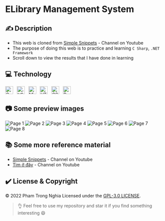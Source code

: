 # ELibrary Management System

## ✍️ Description
* This web is cloned from [Simple Snippets](https://www.youtube.com/playlist?list=PLIY8eNdw5tW_ZQawyxK0Dd1cZXwcNFWn8) - Channel on Youtube
* The purpose of doing this web is to practice and learning `C Sharp`, `.NET Framework`
* Scroll down to view the results that I have done in learning

## 💻 Technology
<span><img src="https://img.shields.io/badge/C Sharp-F8F8FF?logo=C Sharp&logoColor=239120" alt="C Sharp logo" title="C Sharp" height="25" /></span>
&nbsp;
<span><img src="https://img.shields.io/badge/.NET-F8F8FF?logo=.NET&logoColor=512BD4" alt=".NET logo" title=".NET" height="25" /></span>
&nbsp;
<span><img src="https://img.shields.io/badge/Microsoft SQL Server-F8F8FF?logo=Microsoft SQL Server&logoColor=CC2927" alt="Microsoft SQL Server" title="Microsoft SQL   Server" height="25" /></span>
&nbsp;
<span><img src="https://img.shields.io/badge/HTML5-F8F8FF?logo=HTML5&logoColor=E34F26" alt="HTML5 logo" title="HTML5" height="25" /></span>
&nbsp;
<span><img src="https://img.shields.io/badge/CSS3-F8F8FF?logo=CSS3&logoColor=1572B6" alt="CSS3 logo" title="CSS3" height="25" /></span>
&nbsp;
<span><img src="https://img.shields.io/badge/Bootstrap-F8F8FF?logo=Bootstrap&logoColor=7952B3" alt="Bootstrap logo" title="Bootstrap" height="25" /></span>
&nbsp;

## 📷	 Some preview images
![Page 1](./preview-images/1.png)
![Page 2](./preview-images/2.png)
![Page 3](./preview-images/3.png)
![Page 4](./preview-images/4.png)
![Page 5](./preview-images/5.png)
![Page 6](./preview-images/6.png)
![Page 7](./preview-images/7.png)
![Page 8](./preview-images/8.png)

## 📚 Some more reference material
* [Simple Snippets](https://www.youtube.com/c/SimpleSnippets) - Channel on Youtube
* [Tìm ở đây](https://www.youtube.com/c/timoday) - Channel on Youtube

## ✔️ License & Copyright
&copy; 2022 Pham Trong Nghia Licensed under the [GPL-3.0 LICENSE](https://github.com/ptnghia3502/clone-elibrary-management/blob/main/LICENSE).

> 👌 Feel free to use my repository and star it if you find something interesting 😄
